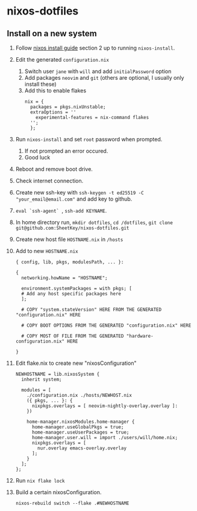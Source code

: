 # nixos-dotfiles

## Install on a new system

1. Follow [nixos install guide](nixos.org/manual/nixos/stable/) section 2 up to running 
	`nixos-install`. 

2. Edit the generated `configuration.nix`
	1. Switch user `jane` with `will` and add `initialPassword` option
	2. Add packages `neovim` and `git` (others are optional, I usually only install these)
	3. Add this to enable flakes
		```
		nix = {
		  packages = pkgs.nixUnstable;
		  extraOptions = ''
		    experimental-features = nix-command flakes
		  '';
		  };
		  ```

3. Run `nixos-install` and set `root` password when prompted.
	1. If not prompted an error occured. 
	2. Good luck

4. Reboot and remove boot drive.

5. Check internet connection.

6. Create new ssh-key with `ssh-keygen -t ed25519 -C "your_email@email.com"` and add key to github.

7. ``eval `ssh-agent` ``, `ssh-add KEYNAME`.

8. In home directory run, `mkdir dotfiles`, `cd /dotfiles`, `git clone git@github.com:SheetKey/nixos-dotfiles.git`

9. Create new host file `HOSTNAME.nix` in `/hosts` 

10. Add to new `HOSTNAME.nix`
	```
	{ config, lib, pkgs, modulesPath, ... }:

	{
	  networking.howName = "HOSTNAME";

	  environment.systemPackages = with pkgs; [
	  # Add any host specific packages here
	  ];

	  # COPY "system.stateVersion" HERE FROM THE GENERATED "configuration.nix" HERE

	  # COPY BOOT OPTIONS FROM THE GENERATED "configuration.nix" HERE

	  # COPY MOST OF FILE FROM THE GENERATED "hardware-configuration.nix" HERE

	}
	```

11. Edit flake.nix to create new "nixosConfiguration"
	```
	NEWHOSTNAME = lib.nixosSystem {
	  inherit system;

	  modules = [
	    ./configuration.nix ./hosts/NEWHOST.nix
	    ({ pkgs, ... }: {
	      nixpkgs.overlays = [ neovim-nightly-overlay.overlay ]:
	    })

	    home-manager.nixosModules.home-manager {
	      home-manager.useGlobalPkgs = true;
	      home-manager.useUserPackages = true;
	      home-manager.user.will = import ./users/will/home.nix;
	      nixpkgs.overlays = [
	        nur.overlay emacs-overlay.overlay
	      ];
	    }
	  ];
	};
	```

12. Run `nix flake lock`

13. Build a certain nixosConfiguration.
	```
	nixos-rebuild switch --flake .#NEWHOSTNAME
	```
